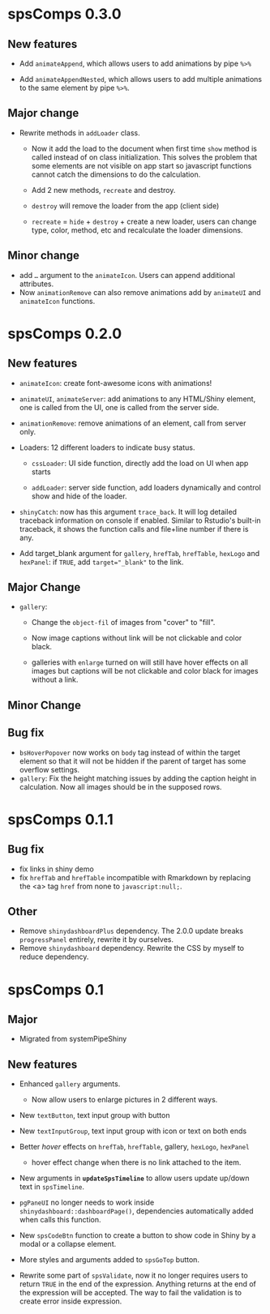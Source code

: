 # spsComps 0.3.0

## New features

-   Add `animateAppend`, which allows users to add animations by pipe `%>%`

-   Add `animateAppendNested`, which allows users to add multiple animations to the same element by pipe `%>%`.

## Major change

-   Rewrite methods in `addLoader` class.

    -   Now it add the load to the document when first time `show` method is called instead of on class initialization. This solves the problem that some elements are not visible on app start so javascript functions cannot catch the dimensions to do the calculation.

    -   Add 2 new methods, `recreate` and destroy.

    -   `destroy` will remove the loader from the app (client side)

    -   `recreate` = `hide` + `destroy` + create a new loader, users can change type, color, method, etc and recalculate the loader dimensions.

## Minor change

-   add `…` argument to the `animateIcon`. Users can append additional attributes.
-   Now `animationRemove` can also remove animations add by `animateUI` and `animateIcon` functions.

# spsComps 0.2.0

## New features

-   `animateIcon`: create font-awesome icons with animations!

-   `animateUI`, `animateServer`: add animations to any HTML/Shiny element, one is called from the UI, one is called from the server side.

-   `animationRemove`: remove animations of an element, call from server only.

-   Loaders: 12 different loaders to indicate busy status.

    -   `cssLoader`: UI side function, directly add the load on UI when app starts

    -   `addLoader`: server side function, add loaders dynamically and control show and hide of the loader.

-   `shinyCatch`: now has this argument `trace_back`. It will log detailed traceback information on console if enabled. Similar to Rstudio's built-in traceback, it shows the function calls and file+line number if there is any.

-   Add target_blank argument for `gallery`, `hrefTab`, `hrefTable`, `hexLogo` and `hexPanel`: if `TRUE`, add `target="_blank"` to the link.

## Major Change

-   `gallery`:

    -   Change the `object-fil` of images from "cover" to "fill".

    -   Now image captions without link will be not clickable and color black.

    -   galleries with `enlarge` turned on will still have hover effects on all images but captions will be not clickable and color black for images without a link.

## Minor Change

## Bug fix

-   `bsHoverPopover` now works on `body` tag instead of within the target element so that it will not be hidden if the parent of target has some overflow settings.
-   `gallery`: Fix the height matching issues by adding the caption height in calculation. Now all images should be in the supposed rows.

# spsComps 0.1.1

## Bug fix

-   fix links in shiny demo
-   fix `hrefTab` and `hrefTable` incompatible with Rmarkdown by replacing the \<a\> tag `href` from none to `javascript:null;`.

## Other

-   Remove `shinydashboardPlus` dependency. The 2.0.0 update breaks `progressPanel` entirely, rewrite it by ourselves.
-   Remove `shinydashboard` dependency. Rewrite the CSS by myself to reduce dependency.

# spsComps 0.1

## Major

-   Migrated from systemPipeShiny

## New features

-   Enhanced `gallery` arguments.

    -   Now allow users to enlarge pictures in 2 different ways.

-   New `textButton`, text input group with button

-   New `textInputGroup`, text input group with icon or text on both ends

-   Better *hover* effects on `hrefTab`, `hrefTable`, gallery, `hexLogo`, `hexPanel`

    -   hover effect change when there is no link attached to the item.

-   New arguments in **`updateSpsTimeline`** to allow users update up/down text in `spsTimeline`.

-   `pgPaneUI` no longer needs to work inside `shinydashboard::dashboardPage()`, dependencies automatically added when calls this function.

-   New `spsCodeBtn` function to create a button to show code in Shiny by a modal or a collapse element.

-   More styles and arguments added to `spsGoTop` button.

-   Rewrite some part of `spsValidate`, now it no longer requires users to return `TRUE` in the end of the expression. Anything returns at the end of the expression will be accepted. The way to fail the validation is to create error inside expression.

